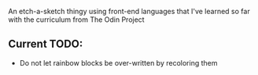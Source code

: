 An etch-a-sketch thingy using front-end languages that I've learned so far with the curriculum from The Odin Project

## Current TODO:
* Do not let rainbow blocks be over-written by recoloring them